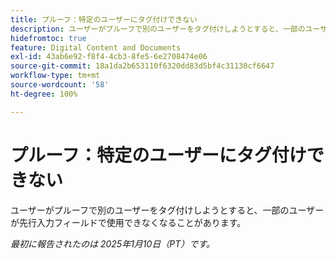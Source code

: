 ```yaml
---
title: プルーフ：特定のユーザーにタグ付けできない
description: ユーザーがプルーフで別のユーザーをタグ付けしようとすると、一部のユーザーが先行入力フィールドで使用できなくなることがあります。
hidefromtoc: true
feature: Digital Content and Documents
exl-id: 43ab6e92-f8f4-4cb3-8fe5-6e2708474e06
source-git-commit: 18a1da2b653110f6320dd83d5bf4c31130cf6647
workflow-type: tm+mt
source-wordcount: '58'
ht-degree: 100%

---
```


# プルーフ：特定のユーザーにタグ付けできない

<!--
>[!NOTE]
>
>This issue was fixed on February 7, 2025.-->

ユーザーがプルーフで別のユーザーをタグ付けしようとすると、一部のユーザーが先行入力フィールドで使用できなくなることがあります。

_最初に報告されたのは 2025年1月10日（PT）です。_
